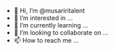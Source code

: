 - 👋 Hi, I’m @musariritalent
- 👀 I’m interested in ...
- 🌱 I’m currently learning ...
- 💞️ I’m looking to collaborate on ...
- 📫 How to reach me ...

<!---
musariritalent/musariritalent is a ✨ special ✨ repository because its `README.md` (this file) appears on your GitHub profile.
You can click the Preview link to take a look at your changes.
--->
